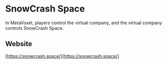 # SnowCrash Space

In MetaVoxel, players control the virtual company, and the virtual company controls SnowCrash Space.

## Website

[https://snowcrash.space/](https://snowcrash.space/)
